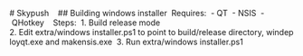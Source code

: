 # Skypush 
 
## Building windows installer 
Requires: 
- QT 
- NSIS 
- QHotkey 
 
Steps: 
1. Build release mode 
2. Edit extra/windows installer.ps1 to point to build/release directory, windeployqt.exe and makensis.exe 
3. Run extra/windows installer.ps1 
